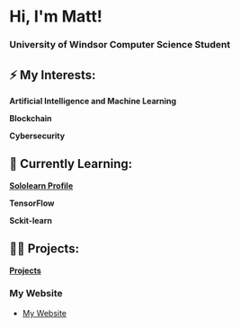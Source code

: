 <h1>Hi, I'm Matt!</h1> 
<h3> University of Windsor Computer Science Student </h3> 

<h2>⚡ My Interests:</h2>

  <b> Artificial Intelligence and Machine Learning </b>

  <b> Blockchain </b>

  <b> Cybersecurity </b>


<h2>🌱 Currently Learning:</h2>

**[Sololearn Profile](https://www.sololearn.com/profile/27933381)**

  <b> TensorFlow </b>
  
  <b> Sckit-learn </b>


<h2>👨‍💻 Projects:</h2>

  **[Projects](https://github.com/Matt-Muscedere/Projects)**
  
  <h3> My Website</h3>
  
  - [My Website](https://github.com/submit507/Website)
  
